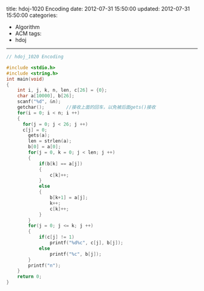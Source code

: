 title: hdoj-1020 Encoding
date: 2012-07-31 15:50:00
updated: 2012-07-31 15:50:00
categories:
  - Algorithm
  - ACM
tags:
  - hdoj
---

```c
// hdoj_1020 Encoding

#include <stdio.h>
#include <string.h>
int main(void)
{
	int i, j, k, n, len, c[26] = {0};
	char a[10000], b[26];
	scanf("%d", &n);
	getchar();        //接收上面的回车，以免被后面gets()接收
	for(i = 0; i < n; i ++)
	{
	  for(j = 0; j < 26; j ++)
      c[j] = 0;
		gets(a);
		len = strlen(a);
		b[0] = a[0];
		for(j = 0, k = 0; j < len; j ++)
		{
			if(b[k] == a[j])
			{
				c[k]++;
			}
			else
			{
				b[k+1] = a[j];
				k++;
				c[k]++;
			}
		}
		for(j = 0; j <= k; j ++)
		{
			if(c[j] != 1)
				printf("%d%c", c[j], b[j]);
			else
				printf("%c", b[j]);
		}
		printf("n");
	}
	return 0;
}
```
